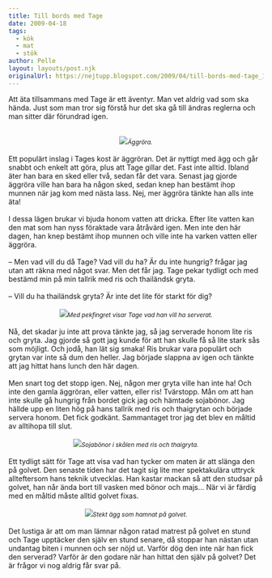 ```yaml
---
title: Till bords med Tage
date: 2009-04-18
tags: 
  - kök
  - mat
  - stök	
author: Pelle
layout: layouts/post.njk
originalUrl: https://nejtupp.blogspot.com/2009/04/till-bords-med-tage_18.html
---
```


Att äta tillsammans med Tage är ett äventyr. Man vet aldrig vad som ska hända. Just som man tror sig förstå hur det ska gå till ändras reglerna och man sitter där förundrad igen.<br><br><div style="text-align: center;"><img src="../../../../img/_MG_2145_1024pix.jpg"><span style="font-size:85%;"><span style="font-style: italic;">Äggröra.</span></span><br></div><br>Ett populärt inslag i Tages kost är äggröran. Det är nyttigt med ägg och går snabbt och enkelt att göra, plus att Tage gillar det. Fast inte alltid. Ibland äter han bara en sked eller två, sedan får det vara. Senast jag gjorde äggröra ville han bara ha någon sked, sedan knep han bestämt ihop munnen när jag kom med nästa lass. Nej, mer äggröra tänkte han alls inte äta!<br><br>I dessa lägen brukar vi bjuda honom vatten att dricka. Efter lite vatten kan den mat som han nyss föraktade vara åtråvärd igen. Men inte den här dagen, han knep bestämt ihop munnen och ville inte ha varken vatten eller äggröra.<br><br> – Men vad vill du då Tage? Vad vill du ha? Är du inte hungrig? frågar jag utan att räkna med något svar. Men det får jag. Tage pekar tydligt och med bestämd min på min tallrik med ris och thailändsk gryta.<br><br> – Vill du ha thailändsk gryta? Är inte det lite för starkt för dig?<br><br><div style="text-align: center;"><img src="../../../../img/_MG_2152_1024pix.jpg"><span style="font-size:85%;"><span style="font-style: italic;">Med pekfingret visar Tage vad han vill ha serverat.</span></span><br><br></div>Nå, det skadar ju inte att prova tänkte jag, så jag serverade honom lite ris och gryta. Jag gjorde så gott jag kunde för att han skulle få så lite stark sås som möjligt. Och jodå, han lät sig smaka! Ris brukar vara populärt och grytan var inte så dum den heller. Jag började slappna av igen och tänkte att jag hittat hans lunch den här dagen.<br><br>Men snart tog det stopp igen. Nej, någon mer gryta ville han inte ha! Och inte den gamla äggröran, eller vatten, eller ris! Tvärstopp. Mån om att han inte skulle gå hungrig från bordet gick jag och hämtade sojabönor. Jag hällde upp en liten hög på hans tallrik med ris och thaigrytan och började servera honom. Det fick godkänt. Sammantaget tror jag det blev en måltid av alltihopa till slut.<br><br><div style="text-align: center;"><img src="../../../../img/_MG_2147_1024pix.jpg"><span style="font-size:85%;"><span style="font-style: italic;">Sojabönor i skålen med ris och thaigryta.</span></span><br><br></div>Ett tydligt sätt för Tage att visa vad han tycker om maten är att slänga den på golvet. Den senaste tiden har det tagit sig lite mer spektakulära uttryck allteftersom hans teknik utvecklas. Han kastar mackan så att den studsar på golvet, han når ända bort till vasken med bönor och majs... När vi är färdig med en måltid måste alltid golvet fixas.<br><br><div style="text-align: center;"><img src="../../../../img/_MG_2168_1024pix.jpg"><span style="font-size:85%;"><span style="font-style: italic;">Stekt ägg som hamnat på golvet.</span></span><br></div><br>Det lustiga är att om man lämnar någon ratad matrest på golvet en stund och Tage upptäcker den själv en stund senare, då stoppar han nästan utan undantag biten i munnen och ser nöjd ut. Varför dög den inte när han fick den serverad? Varför är den godare när han hittat den själv på golvet? Det är frågor vi nog aldrig får svar på.
<!-- no comments on this post -->